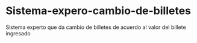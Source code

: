 # Sistema-expero-cambio-de-billetes

Sistema experto que da cambio de billetes de acuerdo al valor del billete ingresado
